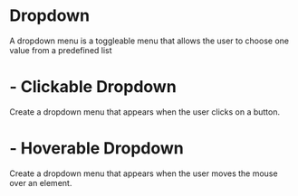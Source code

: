 # Dropdown
A dropdown menu is a toggleable menu that allows the user to choose one value from a predefined list

  # - Clickable Dropdown
  Create a dropdown menu that appears when the user clicks on a button.

  # - Hoverable Dropdown
  Create a dropdown menu that appears when the user moves the mouse over an element.
